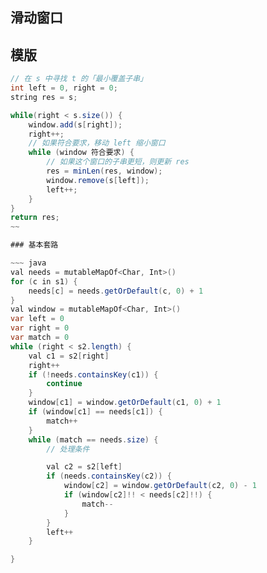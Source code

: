 ## 滑动窗口
## 模版

~~~ java
// 在 s 中寻找 t 的「最小覆盖子串」
int left = 0, right = 0;
string res = s;

while(right < s.size()) {
    window.add(s[right]);
    right++;
    // 如果符合要求，移动 left 缩小窗口
    while (window 符合要求) {
        // 如果这个窗口的子串更短，则更新 res
        res = minLen(res, window);
        window.remove(s[left]);
        left++;
    }
}
return res;
~~

### 基本套路

~~~ java
val needs = mutableMapOf<Char, Int>()
for (c in s1) {
    needs[c] = needs.getOrDefault(c, 0) + 1
}
val window = mutableMapOf<Char, Int>()
var left = 0
var right = 0
var match = 0
while (right < s2.length) {
    val c1 = s2[right]
    right++
    if (!needs.containsKey(c1)) {
        continue
    }
    window[c1] = window.getOrDefault(c1, 0) + 1
    if (window[c1] == needs[c1]) {
        match++
    }
    while (match == needs.size) {
        // 处理条件

        val c2 = s2[left]
        if (needs.containsKey(c2)) {
            window[c2] = window.getOrDefault(c2, 0) - 1
            if (window[c2]!! < needs[c2]!!) {
                match--
            }
        }
        left++
    }

}
~~~